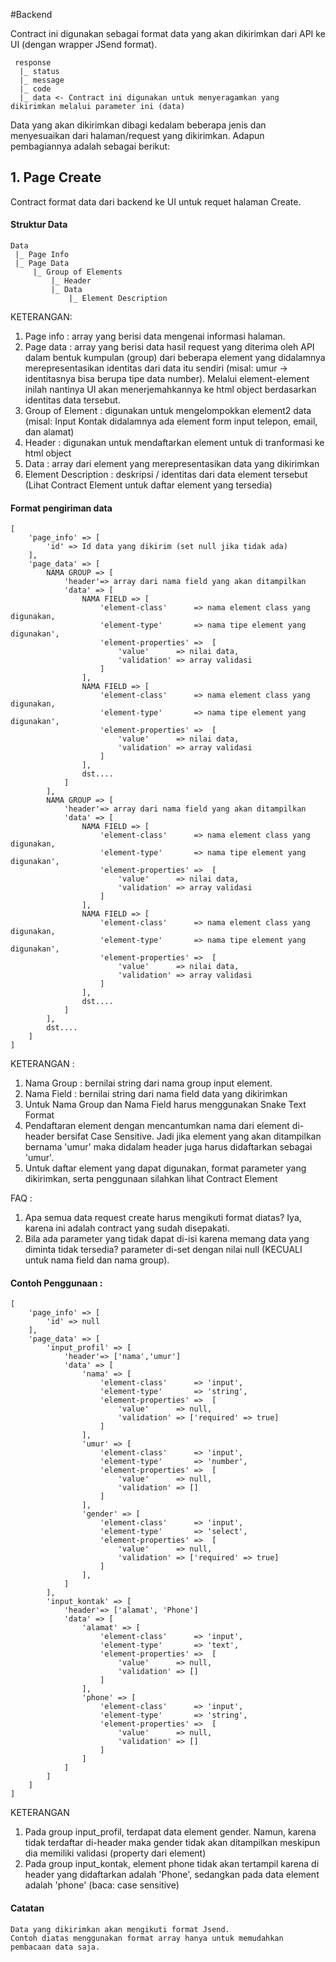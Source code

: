 #Backend

Contract ini digunakan sebagai format data yang akan dikirimkan dari API ke UI (dengan wrapper JSend format).

	 response
	  |_ status
	  |_ message
	  |_ code
	  |_ data <- Contract ini digunakan untuk menyeragamkan yang dikirimkan melalui parameter ini (data)

Data yang akan dikirimkan dibagi kedalam beberapa jenis dan menyesuaikan dari halaman/request yang dikirimkan. Adapun pembagiannya adalah sebagai berikut: 

## 1. Page Create
Contract format data dari backend ke UI untuk requet halaman Create.

#### Struktur Data

	Data 
	 |_ Page Info
	 |_ Page Data
	 	 |_ Group of Elements
	 	 	 |_ Header
	 	 	 |_ Data
	 	 	 	 |_ Element Description
				 
KETERANGAN:

1. Page info : array yang berisi data mengenai informasi halaman.
2. Page data : array yang berisi data hasil request yang diterima oleh API dalam bentuk kumpulan (group) dari beberapa element yang didalamnya merepresentasikan identitas dari data itu sendiri (misal: umur -> identitasnya bisa berupa tipe data number). Melalui element-element inilah nantinya UI akan menerjemahkannya ke html object berdasarkan identitas data tersebut.  
3. Group of Element : digunakan untuk mengelompokkan element2 data (misal: Input Kontak didalamnya ada element form input telepon, email, dan alamat)
4. Header : digunakan untuk mendaftarkan element untuk di tranformasi ke html object
5. Data : array dari element yang merepresentasikan data yang dikirimkan
6. Element Description : deskripsi / identitas dari data element tersebut (Lihat Contract Element untuk daftar element yang tersedia)

#### Format pengiriman data

	[
	    'page_info' => [
	        'id' => Id data yang dikirim (set null jika tidak ada)
	    ],
	    'page_data' => [
	        NAMA GROUP => [
	            'header'=> array dari nama field yang akan ditampilkan
	            'data' => [
	                NAMA FIELD => [
	                    'element-class'      => nama element class yang digunakan,
	                    'element-type'       => nama tipe element yang digunakan',
	                    'element-properties' =>  [
	                        'value'      => nilai data,
	                        'validation' => array validasi
	                    ]
	                ],  
	                NAMA FIELD => [
	                    'element-class'      => nama element class yang digunakan,
	                    'element-type'       => nama tipe element yang digunakan',
	                    'element-properties' =>  [
	                        'value'      => nilai data,
	                        'validation' => array validasi
	                    ]
	                ], 
	                dst....
	            ]
	        ],
	        NAMA GROUP => [
	            'header'=> array dari nama field yang akan ditampilkan
	            'data' => [
	                NAMA FIELD => [
	                    'element-class'      => nama element class yang digunakan,
	                    'element-type'       => nama tipe element yang digunakan',
	                    'element-properties' =>  [
	                        'value'      => nilai data,
	                        'validation' => array validasi
	                    ]
	                ],  
	                NAMA FIELD => [
	                    'element-class'      => nama element class yang digunakan,
	                    'element-type'       => nama tipe element yang digunakan',
	                    'element-properties' =>  [
	                        'value'      => nilai data,
	                        'validation' => array validasi
	                    ]
	                ], 
	                dst....
	            ]
	        ],
	        dst....	
	    ]
	]

KETERANGAN :

1. Nama Group : bernilai string dari nama group input element. 
2. Nama Field : bernilai string dari nama field data yang dikirimkan
3. Untuk Nama Group dan Nama Field harus menggunakan Snake Text Format
4. Pendaftaran element dengan mencantumkan nama dari element di-header bersifat Case Sensitive. Jadi jika element yang akan ditampilkan bernama 'umur' maka didalam header juga harus didaftarkan sebagai 'umur'.
5. Untuk daftar element yang dapat digunakan, format parameter yang dikirimkan, serta penggunaan silahkan lihat Contract Element

FAQ :

1. Apa semua data request create harus mengikuti format diatas? Iya, karena ini adalah contract yang sudah disepakati.
2. Bila ada parameter yang tidak dapat di-isi karena memang data yang diminta tidak tersedia? parameter di-set dengan nilai null (KECUALI untuk nama field dan nama group). 

#### Contoh Penggunaan :

	[
	    'page_info' => [
	        'id' => null
	    ],
	    'page_data' => [
	        'input_profil' => [
	            'header'=> ['nama','umur']
	            'data' => [
	                'nama' => [
	                    'element-class'      => 'input',
	                    'element-type'       => 'string',
	                    'element-properties' =>  [
	                        'value'      => null,
	                        'validation' => ['required' => true]
	                    ]
	                ],  
	                'umur' => [
	                    'element-class'      => 'input',
	                    'element-type'       => 'number',
	                    'element-properties' =>  [
	                        'value'      => null,
	                        'validation' => []
	                    ]
	                ], 
	                'gender' => [
	                    'element-class'      => 'input',
	                    'element-type'       => 'select',
	                    'element-properties' =>  [
	                        'value'      => null,
	                        'validation' => ['required' => true]
	                    ]
	                ],
	            ]
	        ],
	        'input_kontak' => [
	            'header'=> ['alamat', 'Phone']
	            'data' => [
	                'alamat' => [
	                    'element-class'      => 'input',
	                    'element-type'       => 'text',
	                    'element-properties' =>  [
	                        'value'      => null,
	                        'validation' => []
	                    ]
	                ],  
	                'phone' => [
	                    'element-class'      => 'input',
	                    'element-type'       => 'string',
	                    'element-properties' =>  [
	                        'value'      => null,
	                        'validation' => []
	                    ]
	                ]
	            ]
	        ]
	    ]
	]

KETERANGAN

1. Pada group input_profil, terdapat data element gender. Namun, karena tidak terdaftar di-header maka gender tidak akan ditampilkan meskipun dia memiliki validasi (property dari element)
2. Pada group input_kontak, element phone tidak akan tertampil karena di header yang didaftarkan adalah 'Phone', sedangkan pada data element adalah 'phone' (baca: case sensitive)

#### Catatan

	Data yang dikirimkan akan mengikuti format Jsend. 
	Contoh diatas menggunakan format array hanya untuk memudahkan pembacaan data saja.
